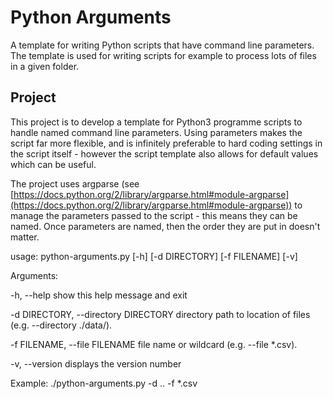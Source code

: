 # Python Arguments
A template for writing Python scripts that have command line parameters. The template is used for writing scripts for example to process lots of files in a given folder.

## Project
This project is to develop a template for Python3 programme scripts to handle named command line parameters. Using parameters makes the script far more flexible, and is infinitely preferable to hard coding settings in the script itself - however the script template also allows for default values which can be useful.

The project uses argparse (see [https://docs.python.org/2/library/argparse.html#module-argparse](https://docs.python.org/2/library/argparse.html#module-argparse)) to manage the parameters passed to the script - this means they can be named. Once parameters are named, then the order they are put in doesn't matter.

usage: python-arguments.py [-h] [-d DIRECTORY] [-f FILENAME] [-v]

Arguments:

  -h, --help            show this help message and exit

  -d DIRECTORY, --directory DIRECTORY
                        directory path to location of files (e.g. --directory ./data/).

  -f FILENAME, --file FILENAME
                        file name or wildcard (e.g. --file *.csv).

  -v, --version         displays the version number

  Example: ./python-arguments.py -d .. -f *.csv
